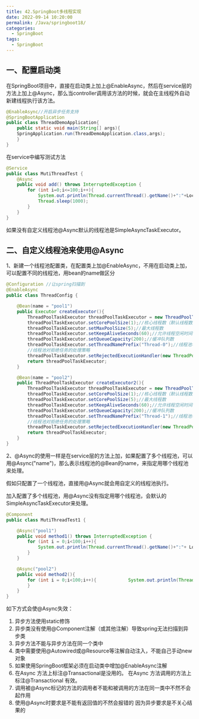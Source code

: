 ```yaml
---
title: 42.SpringBoot多线程实现
date: 2022-09-14 10:20:00
permalink: /Java/springboot18/
categories: 
  - SpringBoot
tags: 
  - SpringBoot
---
```


## 一、配置启动类

在SpringBoot项目中，直接在启动类上加上@EnableAsync，然后在service层的方法上加上@Async，那么当controller调用该方法的时候，就会在主线程外自动新建线程执行该方法。

```java
@EnableAsync//开启异步任务支持
@SpringBootApplication
public class ThreadDemoApplication{
	public static void main(String[] args){
	SpringApplication.run(ThreadDemoApplication.class,args);
	}
}
```

在service中编写测试方法

```java
@Service
public class MutiThreadTest {
    @Async
    public void add() throws InterruptedException {
        for (int i=0;i<=100;i++){
            System.out.println(Thread.currentThread().getName()+":"+LocalDateTime.now().toLocalTime());
            Thread.sleep(1000);
        }
    }
}
```

如果没有自定义线程池@Async默认的线程池是SimpleAsyncTaskExecutor。

## 二、自定义线程池来使用@Async

1、新建一个线程池配置类，在配置类上加@EnableAsync，不用在启动类上加，可以配置不同的线程池，用bean的name做区分

```java
@Configuration //让spring扫描到
@EnableAsync
public class ThreadConfig {

    @Bean(name = "pool1")
    public Executor createExecutor(){
        ThreadPoolTaskExecutor threadPoolTaskExecutor = new ThreadPoolTaskExecutor();
        threadPoolTaskExecutor.setCorePoolSize(1);//核心线程数（默认线程数）
        threadPoolTaskExecutor.setMaxPoolSize(5);//最大线程数
        threadPoolTaskExecutor.setKeepAliveSeconds(60);//允许线程空闲时间（单位：默认为秒）
        threadPoolTaskExecutor.setQueueCapacity(200);//缓冲队列数
        threadPoolTaskExecutor.setThreadNamePrefix("Thread-0");//线程池名前缀
        //线程池对拒绝任务的处理策略
        threadPoolTaskExecutor.setRejectedExecutionHandler(new ThreadPoolExecutor.AbortPolicy());
        return threadPoolTaskExecutor;
    }

    @Bean(name = "pool2")
    public ThreadPoolTaskExecutor createExecutor2(){
        ThreadPoolTaskExecutor threadPoolTaskExecutor = new ThreadPoolTaskExecutor();
        threadPoolTaskExecutor.setCorePoolSize(1);//核心线程数（默认线程数）
        threadPoolTaskExecutor.setCorePoolSize(5);//最大线程数
        threadPoolTaskExecutor.setKeepAliveSeconds(60);//允许线程空闲时间(单位：默认为秒）
        threadPoolTaskExecutor.setQueueCapacity(200);//缓冲队列数
        threadPoolTaskExecutor.setThreadNamePrefix("Thread-1");//线程池名前缀
        //线程池对拒绝任务的处理策略
        threadPoolTaskExecutor.setRejectedExecutionHandler(new ThreadPoolExecutor.AbortPolicy());
        return threadPoolTaskExecutor;
    }
}
```

2、@Async的使用一样是在service层的方法上加，如果配置了多个线程池，可以用@Async("name")，那么表示线程池的@Bean的name，来指定用哪个线程池来处理。

假如只配置了一个线程池，直接用@Async就会用自定义的线程池执行。

加入配置了多个线程池，用@Async没有指定用哪个线程池，会默认的SimpleAsyncTaskExecutor来处理。

```java
@Component
public class MutiThreadTest1 {

    @Async("pool1")
    public void method1() throws InterruptedException {
        for (int i = 0;i<100;i++){
            System.out.println(Thread.currentThread().getName()+":"+ LocalDateTime.now().toLocalTime()+"====="+i);
        }
    }

    @Async("pool2")
    public void method2(){
        for (int i = 0;i<100;i++){            System.out.println(Thread.currentThread().getName()+":"+LocalDateTime.now().toLocalTime()+"----"+i);
        }
    }
}
```

如下方式会使@Async失效：

1. 异步方法使用static修饰
2. 异步类没有使用@Component注解（或其他注解）导致spring无法扫描到异步类
3. 异步方法不能与异步方法在同一个类中
4. 类中需要使用@Autowired或@Resource等注解自动注入，不能自己手动new对象
5. 如果使用SpringBoot框架必须在启动类中增加@EnableAsync注解
6. 在Async 方法上标注@Transactional是没用的。 在Async 方法调用的方法上标注@Transactional 有效。
7. 调用被@Async标记的方法的调用者不能和被调用的方法在同一类中不然不会起作用
8. 使用@Async时要求是不能有返回值的不然会报错的 因为异步要求是不关心结果的